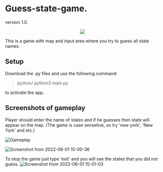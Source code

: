 # Guess-state-game.
version 1.0.
<p align='center'>
  <img src='https://i.pinimg.com/originals/6f/55/16/6f5516601ea13db1b6b4ed9a3f4d90ca.jpg' />
<p/>
This is a game with map and input area where you try to guess all state names.

## Setup
Download the .py files and use the following command:

> python/ python3 main.py

to activate the app.

## Screenshots of gameplay
Player should enter the name of states and if he guesses then state will appear on the map. (The game is case sensetive, so try 'new york', 'New York' and etc.)

![Gameplay](https://user-images.githubusercontent.com/103509971/171366466-40682e01-4bfd-48c8-b2c3-09cdb18181da.png)


![Screenshot from 2022-06-01 15-00-36](https://user-images.githubusercontent.com/103509971/171368344-fef28f9f-c6cb-46b9-a528-92d76eeda17a.png)

To stop the game just type 'exit' and you will see the states that you did not guess.
![Screenshot from 2022-06-01 15-01-03](https://user-images.githubusercontent.com/103509971/171368355-6f6d5830-4968-491b-9e98-bda627be33be.png)
